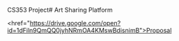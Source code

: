 CS353 Project#
Art Sharing Platform

<href="https://drive.google.com/open?id=1dFiln9QmQQ0jyhNRmOA4KMswBdisnimB">Proposal</href>
